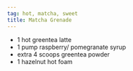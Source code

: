 ```yaml
---
tag: hot, matcha, sweet
title: Matcha Grenade
---
```


- 1 hot greentea latte
- 1 pump raspberry/ pomegranate syrup
- extra 4 scoops greentea powder
- 1 hazelnut hot foam